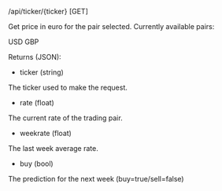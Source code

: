 /api/ticker/{ticker}
[GET]

Get price in euro for the pair selected. Currently available pairs:

USD
GBP

Returns (JSON):

- ticker (string)

The ticker used to make the request.

- rate (float)

The current rate of the trading pair.

- weekrate (float)

The last week average rate.

- buy (bool)

The prediction for the next week (buy=true/sell=false)

